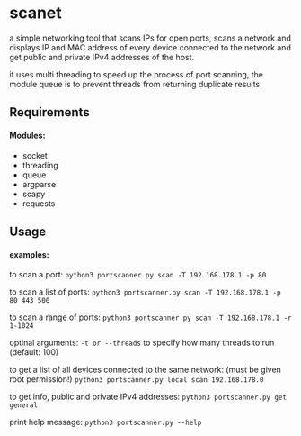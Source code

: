 # scanet
a simple networking tool that scans IPs for open ports, scans a network and
displays IP and MAC address of every device connected to the network and
get public and private IPv4 addresses of the host.

it uses multi threading to speed up the process of port scanning, the module queue is to prevent threads
from returning duplicate results.

## Requirements
#### Modules:
* socket
* threading
* queue
* argparse
* scapy
* requests

## Usage
#### examples:
to scan a port:
`python3 portscanner.py scan -T 192.168.178.1 -p 80`

to scan a list of ports:
`python3 portscanner.py scan -T 192.168.178.1 -p 80 443 500`

to scan a range of ports:
`python3 portscanner.py scan -T 192.168.178.1 -r 1-1024`

optinal arguments:
`-t or --threads` to specify how many threads to run (default: 100)

to get a list of all devices connected to the same network: (must be given root permission!)
`python3 portscanner.py local scan 192.168.178.0`

to get info, public and private IPv4 addresses:
`python3 portscanner.py get general`

print help message:
`python3 portscanner.py --help`